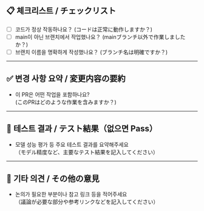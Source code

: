 ## 📋 체크리스트 / チェックリスト
- [ ] 코드가 정상 작동하나요？ (コードは正常に動作しますか？)
- [ ] main이 아닌 브랜치에서 작업했나요？ (mainブランチ以外で作業しましたか？)
- [ ] 브랜치 이름을 명확하게 작성했나요？ (ブランチ名は明確ですか？)

---

## ✅ 변경 사항 요약 / 変更内容の要約
- 이 PR은 어떤 작업을 포함하나요?  
  (このPRはどのような作業を含みますか？)

---

## 🧪 테스트 결과 / テスト結果（없으면 Pass）
- 모델 성능 평가 등 주요 테스트 결과를 요약해주세요  
  （モデル精度など、主要なテスト結果を記入してください）

---

## 💬 기타 의견 / その他の意見
- 논의가 필요한 부분이나 참고 링크 등을 적어주세요  
  （議論が必要な部分や参考リンクなどを記入してください）